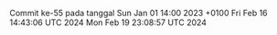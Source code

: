 Commit ke-55 pada tanggal Sun Jan 01 14:00 2023 +0100
Fri Feb 16 14:43:06 UTC 2024
Mon Feb 19 23:08:57 UTC 2024
